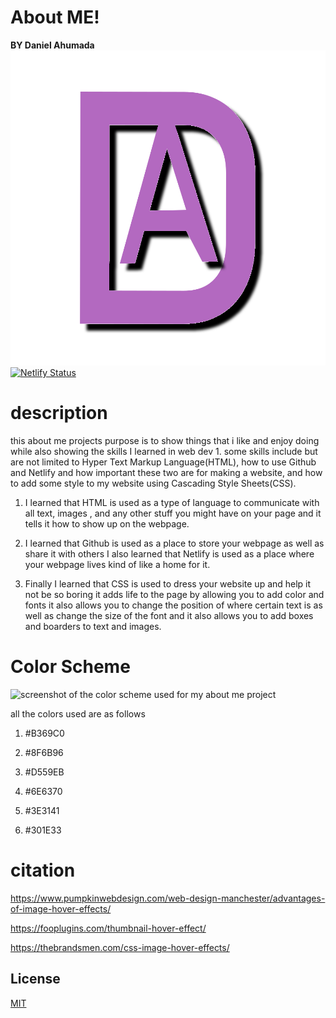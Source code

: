 # About ME!

**BY Daniel Ahumada**
![My Logo](adding%20html,%20images,%20text/img/Aldrich.svg)
[![Netlify Status](https://api.netlify.com/api/v1/badges/b8d5d50b-c9ef-404f-b6c0-cdc4cc9ce009/deploy-status)](https://app.netlify.com/sites/about-me-danahumada999/deploys)

# description 

this about me projects purpose is to show things that i like and enjoy doing while also showing the skills I learned in web dev 1. some skills include but are not limited to Hyper Text Markup Language(HTML), how to use Github and Netlify and how important these two are for making a website, and how to add some style to my website using Cascading Style Sheets(CSS). 

1. I learned that HTML is used as a type of language to communicate with all text, images , and any other stuff you might have on your page and it tells it how to show up on the webpage. 

2. I learned that Github is used as a place to store your webpage as well as share it with others I also learned that Netlify is used as a place where your webpage lives kind of like a home for it. 

3. Finally I learned that CSS is used to dress your website up and help it not be so boring it adds life to the page by allowing you to add color and fonts it also allows you to change the position of where certain text is as well as change the size of the font and it also allows you to add boxes and boarders to text and images.

# Color Scheme

![screenshot of the color scheme used for my about me project](adding%20html,%20images,%20text/img/Screenshot%202024-10-30%20at%201.36.01 PM.png)

all the colors used are as follows 

1. #B369C0

2. #8F6B96

3. #D559EB

4. #6E6370

5. #3E3141

6. #301E33

# citation 

https://www.pumpkinwebdesign.com/web-design-manchester/advantages-of-image-hover-effects/

https://fooplugins.com/thumbnail-hover-effect/

https://thebrandsmen.com/css-image-hover-effects/

## License

[MIT](https://choosealicense.com/licenses/mit/)